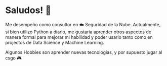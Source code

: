 # Saludos! 👋

Me desempeño como consultor en :cloud: Seguridad de la Nube. Actualmente, si bien utilizo Python a diario, me gustaria aprender otros aspectos de manera formal para mejorar mi habilidad y poder usarlo tanto como en projectos de Data Science y Machine Learning.

Algunos Hobbies son aprender nuevas tecnologias, y por supuesto jugar al csgo :video_game:

<!--
**AgustinBlasco/AgustinBlasco** is a ✨ _special_ ✨ repository because its `README.md` (this file) appears on your GitHub profile.

Here are some ideas to get you started:

- 🔭 I’m currently working on ...
- 🌱 I’m currently learning ...
- 👯 I’m looking to collaborate on ...
- 🤔 I’m looking for help with ...
- 💬 Ask me about ...
- 📫 How to reach me: ...
- 😄 Pronouns: ...
- ⚡ Fun fact: ...
-->
